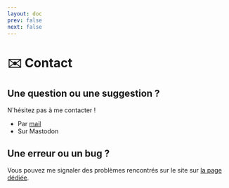 ```yaml
---
layout: doc
prev: false
next: false
---
```


# ✉️ Contact

## Une question ou une suggestion ? 

N'hésitez pas à me contacter !

- Par [mail](mailto:paulinegilg@protonmail.com?subject=CaraDoc%20-%20Contact)
- Sur Mastodon

## Une erreur ou un bug ?

Vous pouvez me signaler des problèmes rencontrés sur le site sur [la page dédiée](/fr/bug).
